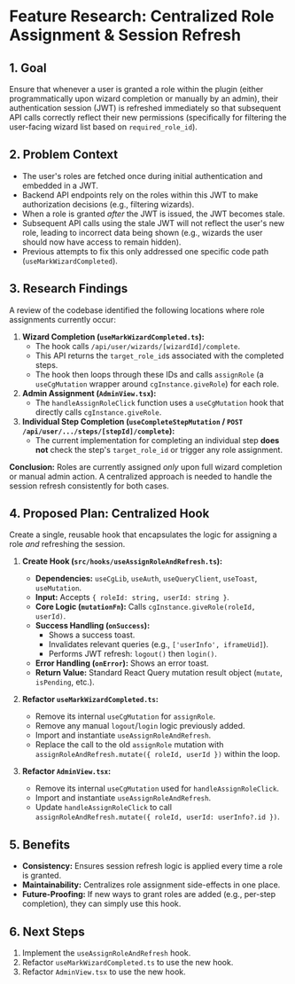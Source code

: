 # Feature Research: Centralized Role Assignment & Session Refresh

## 1. Goal

Ensure that whenever a user is granted a role within the plugin (either programmatically upon wizard completion or manually by an admin), their authentication session (JWT) is refreshed immediately so that subsequent API calls correctly reflect their new permissions (specifically for filtering the user-facing wizard list based on `required_role_id`).

## 2. Problem Context

*   The user's roles are fetched once during initial authentication and embedded in a JWT.
*   Backend API endpoints rely on the roles within this JWT to make authorization decisions (e.g., filtering wizards).
*   When a role is granted *after* the JWT is issued, the JWT becomes stale.
*   Subsequent API calls using the stale JWT will not reflect the user's new role, leading to incorrect data being shown (e.g., wizards the user should now have access to remain hidden).
*   Previous attempts to fix this only addressed one specific code path (`useMarkWizardCompleted`).

## 3. Research Findings

A review of the codebase identified the following locations where role assignments currently occur:

1.  **Wizard Completion (`useMarkWizardCompleted.ts`):** 
    *   The hook calls `/api/user/wizards/[wizardId]/complete`.
    *   This API returns the `target_role_id`s associated with the completed steps.
    *   The hook then loops through these IDs and calls `assignRole` (a `useCgMutation` wrapper around `cgInstance.giveRole`) for each role.
2.  **Admin Assignment (`AdminView.tsx`):**
    *   The `handleAssignRoleClick` function uses a `useCgMutation` hook that directly calls `cgInstance.giveRole`.
3.  **Individual Step Completion (`useCompleteStepMutation` / `POST /api/user/.../steps/[stepId]/complete`):**
    *   The current implementation for completing an individual step **does not** check the step's `target_role_id` or trigger any role assignment.

**Conclusion:** Roles are currently assigned *only* upon full wizard completion or manual admin action. A centralized approach is needed to handle the session refresh consistently for both cases.

## 4. Proposed Plan: Centralized Hook

Create a single, reusable hook that encapsulates the logic for assigning a role *and* refreshing the session.

1.  **Create Hook (`src/hooks/useAssignRoleAndRefresh.ts`):**
    *   **Dependencies:** `useCgLib`, `useAuth`, `useQueryClient`, `useToast`, `useMutation`.
    *   **Input:** Accepts `{ roleId: string, userId: string }`.
    *   **Core Logic (`mutationFn`):** Calls `cgInstance.giveRole(roleId, userId)`.
    *   **Success Handling (`onSuccess`):**
        *   Shows a success toast.
        *   Invalidates relevant queries (e.g., `['userInfo', iframeUid]`).
        *   Performs JWT refresh: `logout()` then `login()`.
    *   **Error Handling (`onError`):** Shows an error toast.
    *   **Return Value:** Standard React Query mutation result object (`mutate`, `isPending`, etc.).

2.  **Refactor `useMarkWizardCompleted.ts`:**
    *   Remove its internal `useCgMutation` for `assignRole`.
    *   Remove any manual `logout`/`login` logic previously added.
    *   Import and instantiate `useAssignRoleAndRefresh`.
    *   Replace the call to the old `assignRole` mutation with `assignRoleAndRefresh.mutate({ roleId, userId })` within the loop.

3.  **Refactor `AdminView.tsx`:**
    *   Remove its internal `useCgMutation` used for `handleAssignRoleClick`.
    *   Import and instantiate `useAssignRoleAndRefresh`.
    *   Update `handleAssignRoleClick` to call `assignRoleAndRefresh.mutate({ roleId, userId: userInfo?.id })`.

## 5. Benefits

*   **Consistency:** Ensures session refresh logic is applied every time a role is granted.
*   **Maintainability:** Centralizes role assignment side-effects in one place.
*   **Future-Proofing:** If new ways to grant roles are added (e.g., per-step completion), they can simply use this hook.

## 6. Next Steps

1.  Implement the `useAssignRoleAndRefresh` hook.
2.  Refactor `useMarkWizardCompleted.ts` to use the new hook.
3.  Refactor `AdminView.tsx` to use the new hook. 